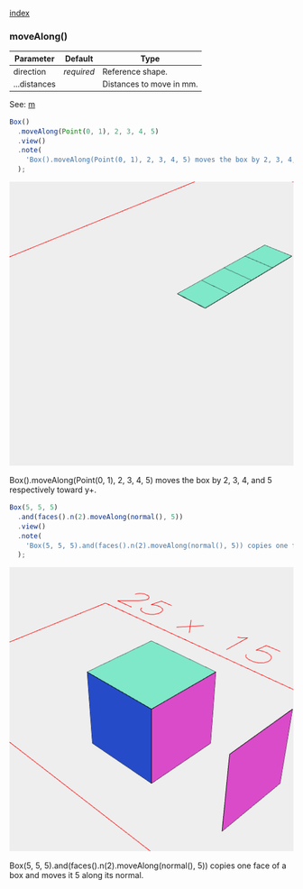 [index](../../nb/api/index.md)
### moveAlong()
Parameter|Default|Type
---|---|---
|direction|_required_|Reference shape.
|...distances||Distances to move in mm.

See: [m](../../nb/api/m.md)

```JavaScript
Box()
  .moveAlong(Point(0, 1), 2, 3, 4, 5)
  .view()
  .note(
    'Box().moveAlong(Point(0, 1), 2, 3, 4, 5) moves the box by 2, 3, 4, and 5 respectively toward y+.'
  );
```

![Image](moveAlong.md.0.png)

Box().moveAlong(Point(0, 1), 2, 3, 4, 5) moves the box by 2, 3, 4, and 5 respectively toward y+.

```JavaScript
Box(5, 5, 5)
  .and(faces().n(2).moveAlong(normal(), 5))
  .view()
  .note(
    'Box(5, 5, 5).and(faces().n(2).moveAlong(normal(), 5)) copies one face of a box and moves it 5 along its normal.'
  );
```

![Image](moveAlong.md.1.png)

Box(5, 5, 5).and(faces().n(2).moveAlong(normal(), 5)) copies one face of a box and moves it 5 along its normal.
